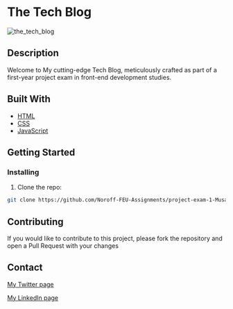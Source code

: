 # The Tech Blog
![the_tech_blog](https://github.com/Noroff-FEU-Assignments/project-exam-1-MusaabAbdalla/assets/119439375/f6a67775-6e06-4055-a8ca-b7df6b0ce60c)


## Description

Welcome to My cutting-edge Tech Blog, meticulously crafted as part of a first-year project exam in front-end development studies.
## Built With


- [HTML](https://www.w3schools.com/html/)
- [CSS](https://www.w3schools.com/css/)
- [JavaScript](https://javascript.info/)
## Getting Started

### Installing


1. Clone the repo:

```bash
git clone https://github.com/Noroff-FEU-Assignments/project-exam-1-MusaabAbdalla
```

## Contributing

If you would like to contribute to this project, please fork the repository and open a Pull Request with your changes
## Contact


[My Twitter page](https://twitter.com/jamboosan)

[My LinkedIn page](www.linkedin.com)


